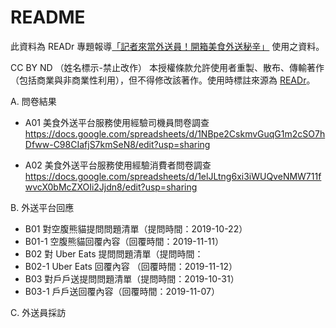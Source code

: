 # README
此資料為 READr 專題報導[「記者來當外送員！開箱美食外送秘辛」](https://www.readr.tw/project/food-delivery) 使用之資料。

CC BY ND （姓名標示-禁止改作）
本授權條款允許使用者重製、散布、傳輸著作（包括商業與非商業性利用），但不得修改該著作。使用時標註來源為 [READr](https://www.readr.tw/)。 

A. 問卷結果
* A01 美食外送平台服務使用經驗司機員問卷調查
https://docs.google.com/spreadsheets/d/1NBpe2CskmvGuqG1m2cSO7hDfww-C98CIafjS7kmSeN8/edit?usp=sharing

* A02 美食外送平台服務使用經驗消費者問卷調查 
https://docs.google.com/spreadsheets/d/1elJLtng6xi3iWUQveNMW711fwvcX0bMcZXOIi2Jjdn8/edit?usp=sharing

B. 外送平台回應
* B01 對空腹熊貓提問問題清單（提問時間：2019-10-22）
* B01-1 空腹熊貓回覆內容（回覆時間：2019-11-11）
* B02 對 Uber Eats 提問問題清單（提問時間：
* B02-1 Uber Eats 回覆內容 （回覆時間：2019-11-12）
* B03 對戶戶送提問問題清單（提問時間：2019-10-31）
* B03-1 戶戶送回覆內容（回覆時間：2019-11-07）

C. 外送員採訪
